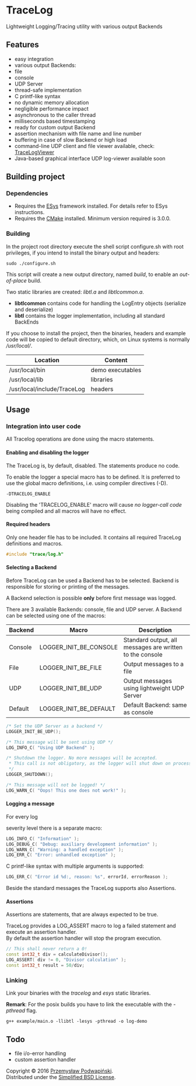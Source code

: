 # TraceLog
Lightweight Logging/Tracing utility with various output Backends

## Features
- easy integration
- various output Backends:
 - file
 - console
 - UDP Server
- thread-safe implementation
- C printf-like syntax
- no dynamic memory allocation
- negligible performance impact
- asynchronous to the caller thread
- milliseconds based timestamping
- ready for custom output Backend
- assertion mechanism with file name and line number
- buffering in case of slow Backend or high load
- command-line UDP client and file viewer available, check: [TraceLogViewer][11]
- Java-based graphical interface UDP log-viewer available soon

## Building project
### Dependencies
- Requires the [ESys][10] framework installed.
For details refer to ESys instructions.
- Requires the [CMake][20] installed. Minimum version required is 3.0.0.

### Building

In the project root directory execute the shell script configure.sh with root
privileges, if you intend to install the binary output and headers:
```
sudo ./configure.sh
```
This script will create a new output directory, named *build*,
to enable an _out-of-place_ build.

Two static libraries are created: *libtl.a* and *libtlcommon.a*.

- **libtlcommon** contains code for handling the LogEntry objects (serialize and
	deserialize)
- **libtl** contains the logger implementation, including all standard
BackEnds

If you choose to install the project, then the binaries, headers and example code will
be copied to default directory, which, on Linux systems is normally _/usr/local/_.

|Location|Content|
|---|---|
|/usr/local/bin|demo executables|
|/usr/local/lib|libraries|
|/usr/local/include/TraceLog|headers|

## Usage
### Integration into user code
All Tracelog operations are done using the macro statements.

#### Enabling and disabling the logger
The TraceLog is, by default, disabled. The statements produce no code.

To enable the logger a special macro has to be defined. It is preferred to use
the global macro definitions, i.e. using compiler directives (-D).
```
-DTRACELOG_ENABLE
```
Disabling the 'TRACELOG_ENABLE' macro will cause _no logger-call code_ being
compiled and all macros will have no effect.

#### Required headers
Only one header file has to be included. It contains all required TraceLog
definitions and macros.
```cpp
#include "trace/log.h"
```
#### Selecting a Backend
Before TraceLog can be used a Backend has to be selected. Backend is responsible
for storing or printing of the messages.

A Backend selection is possible **only** before first message was logged.

There are 3 available Backends: console, file and UDP server. A Backend can be
selected using one of the macros:

|Backend|Macro|Description|
|---|---|---|
|Console|LOGGER_INIT_BE_CONSOLE|Standard output, all messages are written to the console|
|File|LOGGER_INIT_BE_FILE|Output messages to a file|
|UDP|LOGGER_INIT_BE_UDP|Output messages using lightweight UDP Server|
|Default|LOGGER_INIT_BE_DEFAULT|Default Backend: same as console|

```cpp
/* Set the UDP Server as a backend */
LOGGER_INIT_BE_UDP();

/* This message will be sent using UDP */
LOG_INFO_C( "Using UDP Backend" );

/* Shutdown the logger. No more messages will be accepted.
 * This call is not obligatory, as the logger will shut down on process exit.
 */
LOGGER_SHUTDOWN();

/* This message will not be logged! */
LOG_WARN_C( "Oops! This one does not work!" );
```

#### Logging a message
<!--The TraceLog library does not require any particular initialization, if you do
not intend to use any other backend than console.
It can be used immediately by invoking one of the LOG macros.--> For every log
severity level there is a separate macro:
```cpp
LOG_INFO_C( "Information" );
LOG_DEBUG_C( "Debug: auxiliary development information" );
LOG_WARN_C( "Warning: a handled exception" );
LOG_ERR_C( "Error: unhandled exception" );
```
C printf-like syntax with multiple arguments is supported:
```cpp
LOG_ERR_C( "Error id %d:, reason: %s", errorId, errorReason );
```
Beside the standard messages the TraceLog supports also Assertions.
#### Assertions
Assertions are statements, that are always expected to be true.

TraceLog provides a LOG_ASSERT macro to log a failed statement and execute an
assertion handler. <BR/>
By default the assertion handler will stop the program execution.
```cpp
// This shall never return a 0!
const int32_t div = calculateDivisor();
LOG_ASSERT( div != 0, "Divisor calculation" );
const int32_t result = 50/div;
```

### Linking
Link your binaries with the *tracelog* and *esys* static libraries.

**Remark**: For the posix builds you have to link the executable with the *-pthread* flag.
```
g++ example/main.o -llibtl -lesys -pthread -o log-demo
```

## Todo
- file i/o-error handling
- custom assertion handler

Copyright &copy; 2016 [Przemysław Podwapiński][98].<br>
Distributed under the [Simplified BSD License][99].

[10]:https://github.com/kotfranek/ESys
[11]:https://github.com/kotfranek/TraceLogViewer
[20]:https://cmake.org/
[98]:mailto:p.podwapinski@gmail.com
[99]:https://www.freebsd.org/copyright/freebsd-license.html
